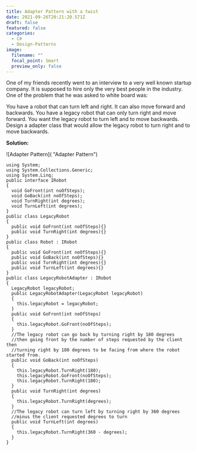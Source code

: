 ```yaml
---
title: Adapter Pattern with a twist
date: 2021-09-26T20:21:20.571Z
draft: false
featured: false
categories:
  - C#
  - Design-Patterns
image:
  filename: ""
  focal_point: Smart
  preview_only: false
---
```

One of my friends recently went to an interview to a very well known startup company. It is supposed to hire only the very best people in the industry. One of the problem that he was asked to white board was:

You have a robot that can turn left and right. It can also move forward and backwards. You have a legacy robot that can only turn right and move forward. You want the legacy robot to turn left and to move backwards. Design a adapter class that would allow the legacy robot to turn right and to move backwards.

**Solution:**

![Adapter Pattern]( "Adapter Pattern")

```
using System;
using System.Collections.Generic;
using System.Linq;
public interface IRobot
{
  void GoFront(int noOfSteps);
  void GoBack(int noOfSteps);
  void TurnRight(int degrees);
  void TurnLeft(int degrees);
}
public class LegacyRobot
{
  public void GoFront(int noOfSteps){}
  public void TurnRight(int degrees){}
}
public class Robot : IRobot
{
  public void GoFront(int noOfSteps){}
  public void GoBack(int noOfSteps){}
  public void TurnRight(int degrees){}
  public void TurnLeft(int degrees){}
}
public class LegacyRobotAdapter : IRobot
{
  LegacyRobot legacyRobot;
  public LegacyRobotAdapter(LegacyRobot legacyRobot)
  {
    this.legacyRobot = legacyRobot;
  }
  public void GoFront(int noOfSteps)
  {
    this.legacyRobot.GoFront(noOfSteps);
  }
  //The legacy robot can go back by turning right by 180 degrees 
  //then going front by the number of steps requested by the client then 
  //turning right by 180 degrees to be facing from where the robot started from.
  public void GoBack(int noOfSteps)
  {
    this.legacyRobot.TurnRight(180);
    this.legacyRobot.GoFront(noOfSteps);
    this.legacyRobot.TurnRight(180);
  }
  public void TurnRight(int degrees)
  {
    this.legacyRobot.TurnRight(degrees);
  }
  //The legacy robot can turn left by turning right by 360 degrees 
  //minus the client requested degrees to turn
  public void TurnLeft(int degrees)
  {
    this.legacyRobot.TurnRight(360 - degrees);
  }
}
```